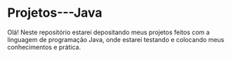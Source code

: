 # Projetos---Java
Olá! Neste repositório estarei depositando meus projetos feitos com a linguagem de programação Java, onde estarei testando e colocando meus conhecimentos e prática.
